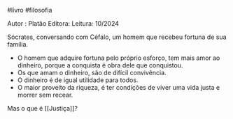 #livro #filosofia

Autor : Platão
Editora: 
Leitura: 10/2024

Sócrates, conversando com Céfalo, um homem que recebeu fortuna de sua família.

- O homem que adquire fortuna pelo próprio esforço, tem mais amor ao dinheiro, porque a conquista é obra dele que conquistou. 
- Os que amam o dinheiro, são de difícil convivência.
- O dinheiro é de igual utilidade para todos.
- O maior proveito da riqueza, é ter condições de viver uma vida justa e morrer sem recear.

Mas o que é [[Justiça]]?

